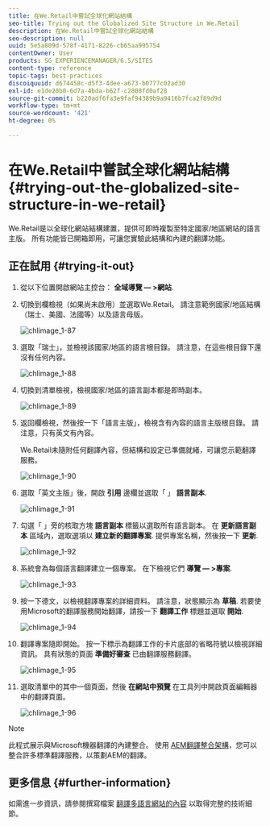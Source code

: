 ```yaml
---
title: 在We.Retail中嘗試全球化網站結構
seo-title: Trying out the Globalized Site Structure in We.Retail
description: 在We.Retail中嘗試全球化網站結構
seo-description: null
uuid: 5e5a809d-578f-4171-8226-cb65aa995754
contentOwner: User
products: SG_EXPERIENCEMANAGER/6.5/SITES
content-type: reference
topic-tags: best-practices
discoiquuid: d674458c-d5f3-4dee-a673-b0777c02ad30
exl-id: e1de20b0-6d7a-4bda-b62f-c2808fd0af28
source-git-commit: b220adf6fa3e9faf94389b9a9416b7fca2f89d9d
workflow-type: tm+mt
source-wordcount: '421'
ht-degree: 0%

---
```


# 在We.Retail中嘗試全球化網站結構{#trying-out-the-globalized-site-structure-in-we-retail}

We.Retail是以全球化網站結構建置，提供可即時複製至特定國家/地區網站的語言主版。 所有功能皆已開箱即用，可讓您實驗此結構和內建的翻譯功能。

## 正在試用 {#trying-it-out}

1. 從以下位置開啟網站主控台： **全域導覽 — >網站**.
1. 切換到欄檢視（如果尚未啟用）並選取We.Retail。 請注意範例國家/地區結構（瑞士、美國、法國等）以及語言母版。

   ![chlimage_1-87](assets/chlimage_1-87a.png)

1. 選取「瑞士」，並檢視該國家/地區的語言根目錄。 請注意，在這些根目錄下還沒有任何內容。

   ![chlimage_1-88](assets/chlimage_1-88a.png)

1. 切換到清單檢視，檢視國家/地區的語言副本都是即時副本。

   ![chlimage_1-89](assets/chlimage_1-89a.png)

1. 返回欄檢視，然後按一下「語言主版」，檢視含有內容的語言主版根目錄。 請注意，只有英文有內容。

   We.Retail未隨附任何翻譯內容，但結構和設定已準備就緒，可讓您示範翻譯服務。

   ![chlimage_1-90](assets/chlimage_1-90a.png)

1. 選取「英文主版」後，開啟 **引用** 邊欄並選取「 」 **語言副本**.

   ![chlimage_1-91](assets/chlimage_1-91.png)

1. 勾選「 」旁的核取方塊 **語言副本** 標籤以選取所有語言副本。 在 **更新語言副本** 區域內，選取選項以 **建立新的翻譯專案**. 提供專案名稱，然後按一下 **更新**.

   ![chlimage_1-92](assets/chlimage_1-92.png)

1. 系統會為每個語言翻譯建立一個專案。 在下檢視它們 **導覽 — >專案**.

   ![chlimage_1-93](assets/chlimage_1-93.png)

1. 按一下德文，以檢視翻譯專案的詳細資料。 請注意，狀態顯示為 **草稿**. 若要使用Microsoft的翻譯服務開始翻譯，請按一下 **翻譯工作** 標題並選取 **開始**.

   ![chlimage_1-94](assets/chlimage_1-94.png)

1. 翻譯專案隨即開始。 按一下標示為翻譯工作的卡片底部的省略符號以檢視詳細資訊。 具有狀態的頁面 **準備好審查** 已由翻譯服務翻譯。

   ![chlimage_1-95](assets/chlimage_1-95.png)

1. 選取清單中的其中一個頁面，然後 **在網站中預覽** 在工具列中開啟頁面編輯器中的翻譯頁面。

   ![chlimage_1-96](assets/chlimage_1-96.png)

>[!NOTE]
>
>此程式展示與Microsoft機器翻譯的內建整合。 使用 [AEM翻譯整合架構](/help/sites-administering/translation.md)，您可以整合許多標準翻譯服務，以策劃AEM的翻譯。

## 更多信息 {#further-information}

如需進一步資訊，請參閱撰寫檔案 [翻譯多語言網站的內容](/help/sites-administering/translation.md) 以取得完整的技術細節。
